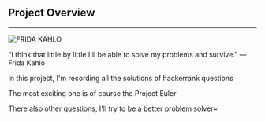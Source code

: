 ## Project Overview

------
![FRIDA KAHLO](http://www.oceansbridge.com/paintings/artists/k/frida-kahlo/big/self-portrait-dedicated-to-dr-eloesser-1940-xx-private-collection.jpg)

“I think that little by little I'll be able to solve my problems and survive.” ― Frida Kahlo

In this project, I'm recording all the solutions of hackerrank questions

The most exciting one is of course the Project Euler

There also other questions, I'll try to be a better problem solver~ 
